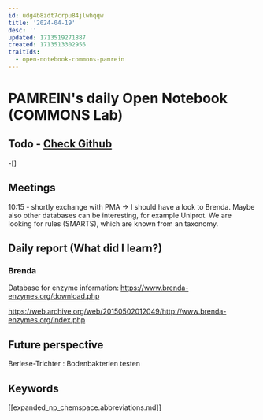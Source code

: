 ```yaml
---
id: udg4b8zdt7crpu84jlwhqqw
title: '2024-04-19'
desc: ''
updated: 1713519271887
created: 1713513302956
traitIds:
  - open-notebook-commons-pamrein
---
```


# PAMREIN's daily Open Notebook (COMMONS Lab)

## Todo - [Check Github](https://github.com/orgs/commons-research/projects/2/views/1)
-[]


## Meetings
10:15 - shortly exchange with PMA -> I should have a look to Brenda.
Maybe also other databases can be interesting, for example Uniprot. 
We are looking for rules (SMARTS), which are known from an taxonomy.


## Daily report (What did I learn?)

### Brenda
Database for enzyme information: <https://www.brenda-enzymes.org/download.php>

https://web.archive.org/web/20150502012049/http://www.brenda-enzymes.org/index.php



## Future perspective
Berlese-Trichter : Bodenbakterien testen


## Keywords
[[expanded_np_chemspace.abbreviations.md]]

